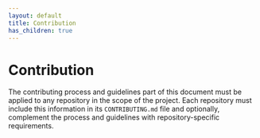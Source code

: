 ```yaml
---
layout: default
title: Contribution
has_children: true
---
```


# Contribution

The contributing process and guidelines part of this document must be
applied to any repository in the scope of the project. Each repository
must include this information in its `CONTRIBUTING.md` file and
optionally, complement the process and guidelines with
repository-specific requirements.
